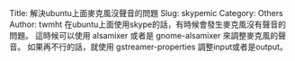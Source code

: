 Title: 解決ubuntu上面麥克風沒聲音的問題
Slug: skypemic
Category: Others
Author: twmht
在ubuntu上面使用skype的話，有時候會發生麥克風沒有聲音的問題。
這時候可以使用
    alsamixer
或者是
    gnome-alsamixer
來調整麥克風的聲音。
如果再不行的話，就使用
    gstreamer-properties
調整input或者是output。
